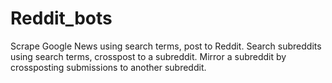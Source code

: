 # Reddit_bots
Scrape Google News using search terms, post to Reddit. Search subreddits using search terms, crosspost to a subreddit. Mirror a subreddit by crossposting submissions to another subreddit.
